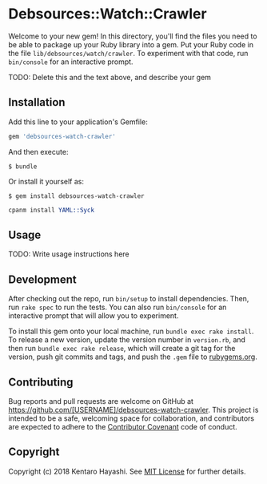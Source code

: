 # Debsources::Watch::Crawler

Welcome to your new gem! In this directory, you'll find the files you need to be able to package up your Ruby library into a gem. Put your Ruby code in the file `lib/debsources/watch/crawler`. To experiment with that code, run `bin/console` for an interactive prompt.

TODO: Delete this and the text above, and describe your gem

## Installation

Add this line to your application's Gemfile:

```ruby
gem 'debsources-watch-crawler'
```

And then execute:

    $ bundle

Or install it yourself as:

    $ gem install debsources-watch-crawler

```perl
cpanm install YAML::Syck
```

## Usage

TODO: Write usage instructions here

## Development

After checking out the repo, run `bin/setup` to install dependencies. Then, run `rake spec` to run the tests. You can also run `bin/console` for an interactive prompt that will allow you to experiment.

To install this gem onto your local machine, run `bundle exec rake install`. To release a new version, update the version number in `version.rb`, and then run `bundle exec rake release`, which will create a git tag for the version, push git commits and tags, and push the `.gem` file to [rubygems.org](https://rubygems.org).

## Contributing

Bug reports and pull requests are welcome on GitHub at https://github.com/[USERNAME]/debsources-watch-crawler. This project is intended to be a safe, welcoming space for collaboration, and contributors are expected to adhere to the [Contributor Covenant](http://contributor-covenant.org) code of conduct.

## Copyright

Copyright (c) 2018 Kentaro Hayashi. See [MIT License](LICENSE.txt) for further details.
